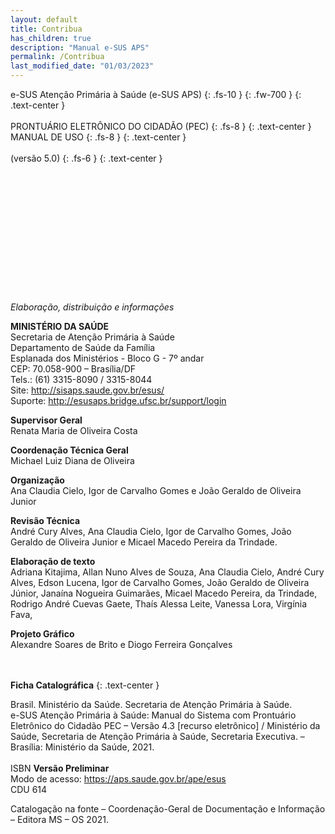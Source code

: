 ```yaml
---
layout: default
title: Contribua
has_children: true
description: "Manual e-SUS APS"
permalink: /Contribua
last_modified_date: "01/03/2023"
---
```


e-SUS Atenção Primária à Saúde (e-SUS APS)
{: .fs-10 }
{: .fw-700 }
{: .text-center }
<br>
<br>
PRONTUÁRIO ELETRÔNICO DO CIDADÃO (PEC)
{: .fs-8 }
{: .text-center }
MANUAL DE USO
{: .fs-8 }
{: .text-center }
<br>
<br>
(versão 5.0)
{: .fs-6 }
{: .text-center }
<br>
<br>
<br>
<br>
<br>
<br>
<br>
<br>
<br>
<br>
<br>
<br>
<br>
<br>
*Elaboração, distribuição e informações*<br>

**MINISTÉRIO DA SAÚDE**<br>
Secretaria de Atenção Primária à Saúde<br>
Departamento de Saúde da Família<br>
Esplanada dos Ministérios - Bloco G - 7º andar<br>
CEP: 70.058-900 – Brasília/DF<br>
Tels.: (61) 3315-8090 / 3315-8044<br>
Site: <http://sisaps.saude.gov.br/esus/><br>
Suporte: <http://esusaps.bridge.ufsc.br/support/login>

**Supervisor Geral**<br>
Renata Maria de Oliveira Costa

**Coordenação Técnica Geral**<br>
Michael Luiz Diana de Oliveira

**Organização**<br>
Ana Claudia Cielo, Igor de Carvalho Gomes e João Geraldo de Oliveira Junior

**Revisão Técnica**<br>
André Cury Alves, Ana Claudia Cielo, Igor de Carvalho Gomes, João Geraldo de Oliveira Junior e Micael Macedo Pereira da Trindade.

**Elaboração de texto**<br>
Adriana Kitajima, Allan Nuno Alves de Souza, Ana Claudia Cielo, André Cury Alves, Edson Lucena, Igor de Carvalho Gomes, João Geraldo de Oliveira Júnior, Janaína Nogueira Guimarães, Micael Macedo Pereira, da Trindade, Rodrigo André Cuevas Gaete, Thaís Alessa Leite, Vanessa Lora, Virgínia Fava,

**Projeto Gráfico**<br>
Alexandre Soares de Brito e Diogo Ferreira Gonçalves
<br>
<br>
<br>

**Ficha Catalográfica**
{: .text-center }

Brasil. Ministério da Saúde. Secretaria de Atenção Primária à Saúde.<br>
e-SUS Atenção Primária à Saúde: Manual do Sistema com Prontuário Eletrônico do Cidadão PEC – Versão 4.3 [recurso eletrônico] / Ministério da Saúde, Secretaria de Atenção Primária à Saúde, Secretaria Executiva. – Brasília: Ministério da Saúde, 2021.<br>
<br>
ISBN **Versão Preliminar**<br>
Modo de acesso: <https://aps.saude.gov.br/ape/esus><br>
CDU 614<br>

Catalogação na fonte – Coordenação-Geral de Documentação e Informação – Editora MS – OS 2021.
